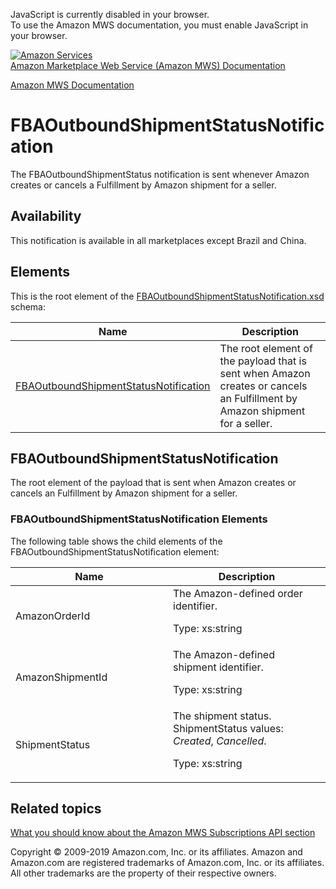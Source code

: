 <div id="MWSDX_noscript">

JavaScript is currently disabled in your browser.  
To use the Amazon MWS documentation, you must enable JavaScript in your
browser.

</div>

<div id="MWSDX_divtop">

[![Amazon
Services](https://images-na.ssl-images-amazon.com/images/G/08/mwsportal/fr_FR/amazonservices.gif
"Amazon Services")](http://services.amazon.fr)  
<span id="MWSDX_titlebar">[Amazon Marketplace Web Service (Amazon MWS)
Documentation](https://developer.amazonservices.fr/gp/mws/docs.html)</span>

</div>

<div id="MWSDX_divbottom">

<div id="MWSDX_divleft">

<div id="MWSDX_toc">

</div>

</div>

<div id="MWSDX_divright">

<div id="MWSDX_content">

<span id="MWSDX_breadcrumbs">[Amazon MWS
Documentation](https://developer.amazonservices.fr/gp/mws/docs.html)</span>

<div id="Notifications_FBAOutboundShipmentStatusNotification" class="nested0">

# FBAOutboundShipmentStatusNotification

<div class="body">

The <span class="keyword parmname">FBAOutboundShipmentStatus</span>
notification is sent whenever Amazon creates or cancels a
<span class="ph">Fulfillment by Amazon</span> shipment for a seller.

<div class="section">

## Availability

This notification is available in all marketplaces except Brazil and
China.

</div>

<div class="section">

## Elements

This is the root element of the
[FBAOutboundShipmentStatusNotification.xsd](https://m.media-amazon.com/images/G/01/mwsportal/doc/en_US/subscriptions/FBAOutboundShipmentStatusNotification.xsd)
schema:

<div class="tablenoborder">

| Name                                                                                                                                                                                                          | Description                                                                                                                                                                 |
| ------------------------------------------------------------------------------------------------------------------------------------------------------------------------------------------------------------- | --------------------------------------------------------------------------------------------------------------------------------------------------------------------------- |
| [FBAOutboundShipmentStatusNotification](#FBAOutboundShipmentStatusNotification "The root element of the payload that is sent when Amazon creates or cancels an Fulfillment by Amazon shipment for a seller.") | <span class="ph">The root element of the payload that is sent when Amazon creates or cancels an <span class="ph">Fulfillment by Amazon</span> shipment for a seller.</span> |

</div>

</div>

</div>

<div id="FBAOutboundShipmentStatusNotification" class="topic nested1">

## FBAOutboundShipmentStatusNotification

<div class="body">

<span class="ph">The root element of the payload that is sent when
Amazon creates or cancels an <span class="ph">Fulfillment by
Amazon</span> shipment for a seller.</span>

<div class="section">

### FBAOutboundShipmentStatusNotification Elements

The following table shows the child elements of the
<span class="keyword parmname">FBAOutboundShipmentStatusNotification</span>
element:

<div class="tablenoborder">

<table class="table" data-cellpadding="4" data-cellspacing="0" data-summary="" data-frame="border" data-border="1" data-rules="all">
<colgroup>
<col style="width: 50%" />
<col style="width: 50%" />
</colgroup>
<thead>
<tr class="header">
<th>Name</th>
<th>Description</th>
</tr>
</thead>
<tbody>
<tr class="odd">
<td><span class="keyword parmname">AmazonOrderId</span></td>
<td>The Amazon-defined order identifier.
<p><span class="ph">Type: xs:string</span></p></td>
</tr>
<tr class="even">
<td><span class="keyword parmname">AmazonShipmentId</span></td>
<td>The Amazon-defined shipment identifier.
<p><span class="ph">Type: xs:string</span></p></td>
</tr>
<tr class="odd">
<td><span class="keyword parmname">ShipmentStatus</span></td>
<td>The shipment status. <span class="keyword parmname">ShipmentStatus</span> values: <var class="keyword varname">Created</var>, <var class="keyword varname">Cancelled</var>.
<p><span class="ph">Type: xs:string</span></p></td>
</tr>
</tbody>
</table>

</div>

</div>

</div>

</div>

<div id="RelatedTopics" class="topic nested1">

## Related topics

<div class="body">

[What you should know about the Amazon MWS Subscriptions API
section](../subscriptions/Subscriptions_Overview.md)

</div>

</div>

</div>

<div id="MWSDX_footer">

Copyright © 2009-2019 Amazon.com, Inc. or its affiliates. Amazon and
Amazon.com are registered trademarks of Amazon.com, Inc. or its
affiliates. All other trademarks are the property of their respective
owners.

</div>

</div>

</div>

<div style="clear: both;">

</div>

</div>
